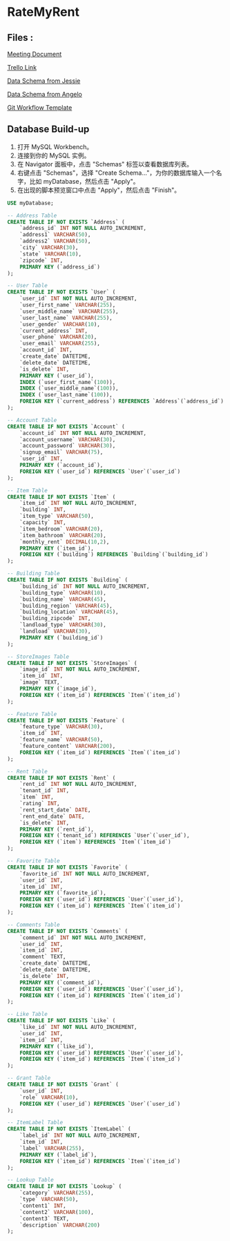 # RateMyRent
## Files : 
[Meeting Document](https://docs.google.com/document/d/1vlk1mottYMlSErFy5jw6XkFr3GL9b7EKUiC7yKRR5HQ/edit?usp=sharing)

[Trello Link](https://docs.google.com/document/d/1vlk1mottYMlSErFy5jw6XkFr3GL9b7EKUiC7yKRR5HQ/edit?usp=sharing)

[Data Schema from Jessie](https://app.quickdatabasediagrams.com/?fbclid=IwAR3h-MZcOOE7eySR4rwgCFqz489UXjXK6ZimXibK9-zY1nsWq84atpzjcqk#/d/zp2E7C)

[Data Schema from Angelo](https://docs.google.com/document/d/12DPXRQn29HHXUZN69DYoJISuBVaJ5VF-D_EGP8muBOA/edit?usp=sharing)

[Git Workflow Template](https://hackmd.io/@9fOPzjfpQ6-A61nMUwe76w/SkOW2RLma)

## Database Build-up
1. 打开 MySQL Workbench。
2. 连接到你的 MySQL 实例。
3. 在 Navigator 面板中，点击 "Schemas" 标签以查看数据库列表。
4. 右键点击 "Schemas"，选择 "Create Schema..."，为你的数据库输入一个名字，比如 myDatabase，然后点击 "Apply"。
6. 在出现的脚本预览窗口中点击 "Apply"，然后点击 "Finish"。
```sql
USE myDatabase;

-- Address Table
CREATE TABLE IF NOT EXISTS `Address` (
    `address_id` INT NOT NULL AUTO_INCREMENT,
    `address1` VARCHAR(50),
    `address2` VARCHAR(50),
    `city` VARCHAR(30),
    `state` VARCHAR(10),
    `zipcode` INT,
    PRIMARY KEY (`address_id`)
);

-- User Table
CREATE TABLE IF NOT EXISTS `User` (
    `user_id` INT NOT NULL AUTO_INCREMENT,
    `user_first_name` VARCHAR(255),
    `user_middle_name` VARCHAR(255),
    `user_last_name` VARCHAR(255),
    `user_gender` VARCHAR(10),
    `current_address` INT,
    `user_phone` VARCHAR(20),
    `user_email` VARCHAR(255),
    `account_id` INT,
    `create_date` DATETIME,
    `delete_date` DATETIME,
    `is_delete` INT,
    PRIMARY KEY (`user_id`),
    INDEX (`user_first_name`(100)),
    INDEX (`user_middle_name`(100)),
    INDEX (`user_last_name`(100)),
    FOREIGN KEY (`current_address`) REFERENCES `Address`(`address_id`)
);

-- Account Table
CREATE TABLE IF NOT EXISTS `Account` (
    `account_id` INT NOT NULL AUTO_INCREMENT,
    `account_username` VARCHAR(30),
    `account_password` VARCHAR(30),
    `signup_email` VARCHAR(75),
    `user_id` INT,
    PRIMARY KEY (`account_id`),
    FOREIGN KEY (`user_id`) REFERENCES `User`(`user_id`)
);

-- Item Table
CREATE TABLE IF NOT EXISTS `Item` (
    `item_id` INT NOT NULL AUTO_INCREMENT,
    `building` INT,
    `item_type` VARCHAR(50),
    `capacity` INT,
    `item_bedroom` VARCHAR(20),
    `item_bathroom` VARCHAR(20),
    `monthly_rent` DECIMAL(10,2),
    PRIMARY KEY (`item_id`),
    FOREIGN KEY (`building`) REFERENCES `Building`(`building_id`)
);

-- Building Table
CREATE TABLE IF NOT EXISTS `Building` (
    `building_id` INT NOT NULL AUTO_INCREMENT,
    `building_type` VARCHAR(10),
    `building_name` VARCHAR(45),
    `building_region` VARCHAR(45),
    `building_location` VARCHAR(45),
    `building_zipcode` INT,
    `landload_type` VARCHAR(30),
    `landload` VARCHAR(30),
    PRIMARY KEY (`building_id`)
);

-- StoreImages Table
CREATE TABLE IF NOT EXISTS `StoreImages` (
    `image_id` INT NOT NULL AUTO_INCREMENT,
    `item_id` INT,
    `image` TEXT,
    PRIMARY KEY (`image_id`),
    FOREIGN KEY (`item_id`) REFERENCES `Item`(`item_id`)
);

-- Feature Table
CREATE TABLE IF NOT EXISTS `Feature` (
    `feature_type` VARCHAR(30),
    `item_id` INT,
    `feature_name` VARCHAR(50),
    `feature_content` VARCHAR(200),
    FOREIGN KEY (`item_id`) REFERENCES `Item`(`item_id`)
);

-- Rent Table
CREATE TABLE IF NOT EXISTS `Rent` (
    `rent_id` INT NOT NULL AUTO_INCREMENT,
    `tenant_id` INT,
    `item` INT,
    `rating` INT,
    `rent_start_date` DATE,
    `rent_end_date` DATE,
    `is_delete` INT,
    PRIMARY KEY (`rent_id`),
    FOREIGN KEY (`tenant_id`) REFERENCES `User`(`user_id`),
    FOREIGN KEY (`item`) REFERENCES `Item`(`item_id`)
);

-- Favorite Table
CREATE TABLE IF NOT EXISTS `Favorite` (
    `favorite_id` INT NOT NULL AUTO_INCREMENT,
    `user_id` INT,
    `item_id` INT,
    PRIMARY KEY (`favorite_id`),
    FOREIGN KEY (`user_id`) REFERENCES `User`(`user_id`),
    FOREIGN KEY (`item_id`) REFERENCES `Item`(`item_id`)
);

-- Comments Table
CREATE TABLE IF NOT EXISTS `Comments` (
    `comment_id` INT NOT NULL AUTO_INCREMENT,
    `user_id` INT,
    `item_id` INT,
    `comment` TEXT,
    `create_date` DATETIME,
    `delete_date` DATETIME,
    `is_delete` INT,
    PRIMARY KEY (`comment_id`),
    FOREIGN KEY (`user_id`) REFERENCES `User`(`user_id`),
    FOREIGN KEY (`item_id`) REFERENCES `Item`(`item_id`)
);

-- Like Table
CREATE TABLE IF NOT EXISTS `Like` (
    `like_id` INT NOT NULL AUTO_INCREMENT,
    `user_id` INT,
    `item_id` INT,
    PRIMARY KEY (`like_id`),
    FOREIGN KEY (`user_id`) REFERENCES `User`(`user_id`),
    FOREIGN KEY (`item_id`) REFERENCES `Item`(`item_id`)
);

-- Grant Table
CREATE TABLE IF NOT EXISTS `Grant` (
    `user_id` INT,
    `role` VARCHAR(10),
    FOREIGN KEY (`user_id`) REFERENCES `User`(`user_id`)
);

-- ItemLabel Table
CREATE TABLE IF NOT EXISTS `ItemLabel` (
    `label_id` INT NOT NULL AUTO_INCREMENT,
    `item_id` INT,
    `label` VARCHAR(255),
    PRIMARY KEY (`label_id`),
    FOREIGN KEY (`item_id`) REFERENCES `Item`(`item_id`)
);

-- Lookup Table
CREATE TABLE IF NOT EXISTS `Lookup` (
    `category` VARCHAR(255),
    `type` VARCHAR(50),
    `content1` INT,
    `content2` VARCHAR(100),
    `content3` TEXT,
    `description` VARCHAR(200)
);
```

